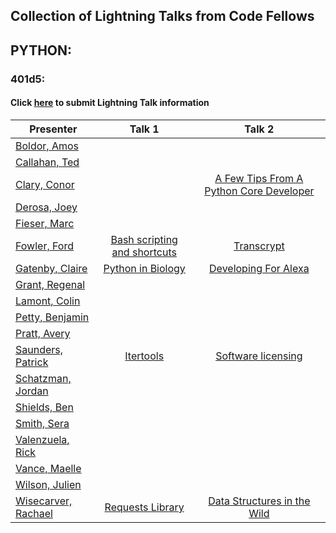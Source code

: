 ## Collection of Lightning Talks from Code Fellows


## PYTHON:

### 401d5:

#### Click [here](https://goo.gl/forms/ofOqoenLwrElcmpm1) to submit Lightning Talk information

Presenter | Talk 1 | Talk 2
----------|:------:|:-----:
[Boldor, Amos](https://github.com/) | [](www.google.com) | [](www.google.com)
[Callahan, Ted](https://github.com/) | [](www.google.com) | [](www.google.com)
[Clary, Conor](https://github.com/) | [](www.google.com) | [A Few Tips From A Python Core Developer](https://docs.google.com/presentation/d/1KKxATn5YXHtQQTKed_gQMXWVCCTSJrVI5qdvhNGwuAE/edit#slide=id.p)
[Derosa, Joey](https://github.com/) | [](www.google.com) | [](www.google.com)
[Fieser, Marc](https://github.com/) | [](www.google.com) | [](www.google.com)
[Fowler, Ford](https://github.com/fordf) | [Bash scripting and shortcuts](https://docs.google.com/presentation/d/1GYcm8Tq43lFVfu6bcKX2ELBqIVsMDcTTLqSOXcJyGXM/edit?usp=sharing) | [Transcrypt]()
[Gatenby, Claire](https://github.com/clair3st) | [Python in Biology]() | [Developing For Alexa](https://docs.google.com/presentation/d/1KhoUhQNS-EOPpuW0Zp-ydKXzMS-siUB2UsYu2PUxd3g/edit?usp=sharing)
[Grant, Regenal](https://github.com/) | [](www.google.com) | [](www.google.com)
[Lamont, Colin](https://github.com/) | [](www.google.com) | [](www.google.com)
[Petty, Benjamin](https://github.com/) | [](www.google.com) | [](www.google.com)
[Pratt, Avery](https://github.com/) | [](www.google.com) | [](www.google.com)
[Saunders, Patrick](https://github.com/pasaunders) | [Itertools](https://docs.google.com/presentation/d/1jg7obtXYs6RNa_rDQC9vLwOOAe6JZWLXDuvqhFp9Dng/edit?usp=sharing) | [Software licensing](https://docs.google.com/presentation/d/1hXc4k3HhoYesn9KML1nkSaGXSOc0kI5yYg_iv7P2We0/edit?usp=sharing)
[Schatzman, Jordan](https://github.com/) | [](www.google.com) | [](www.google.com)
[Shields, Ben](https://github.com/) | [](www.google.com) | [](www.google.com)
[Smith, Sera](https://github.com/) | [](www.google.com) | [](www.google.com)
[Valenzuela, Rick](https://github.com/) | [](www.google.com) | [](www.google.com)
[Vance, Maelle](https://github.com/) | [](www.google.com) | [](www.google.com)
[Wilson, Julien](https://github.com/) | [](www.google.com) | [](www.google.com)
[Wisecarver, Rachael](https://github.com/rwisecar) | [Requests Library](https://docs.google.com/presentation/d/18Bk5MgpUJub7mv_Vo8hY9S22qdQG2Br0mkdEwWq0vdQ/edit?usp=sharing) | [Data Structures in the Wild](https://docs.google.com/presentation/d/1J1MasyWhKBbhDo7zibOuOY-Sy21n-vFo4ZXdLU5iAaQ/edit?usp=sharing)
